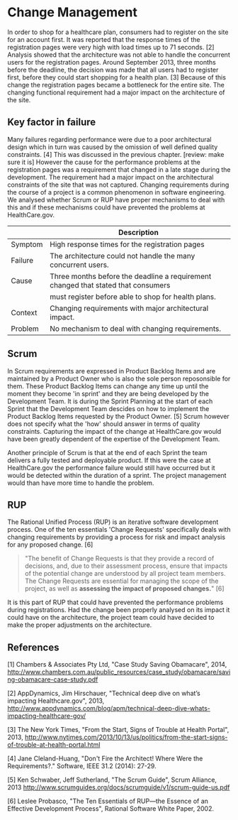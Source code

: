 # Change Management

In order to shop for a healthcare plan, consumers had to register on the site for an account first. 
It was reported that the response times of the registration pages were very high with load times up to 71 seconds. [2]
Analysis showed that the architecture was not able to handle the concurrent users for the registration pages. 
Around September 2013, three months before the deadline, the decision was made that all users had to register first, before they could start shopping for a health plan. [3] Because of this change the registration pages became a bottleneck for the entire site. The changing functional requirement had a major impact on the architecture of the site.

## Key factor in failure

Many failures regarding performance were due to a poor architectural design which in turn was caused by the omission
of well defined quality constraints. [4] This was discussed in the previous chapter. [review: make sure it is] 
However the cause for the performance problems at the registration pages was a 
requirement that changed in a late stage during the development. The requirement had a major impact on the 
architectural constraints of the site that was not captured. Changing requirements during the course of a project is a common phenomenon in software engineering. We analysed whether Scrum or RUP have proper mechanisms to deal with this and if these mechanisms could have prevented the problems at HealthCare.gov.

|         | Description                                                                       |
| ------- | --------------------------------------------------------------------------------- |
| Symptom | High response times for the registration pages                                    |
| Failure | The architecture could not handle the many concurrent users.                      |
| Cause   | Three months before the deadline a requirement changed that stated that consumers | 
|         | must register before able to shop for health plans.                               |
| Context | Changing requirements with major architectural impact.                            |
| Problem | No mechanism to deal with changing requirements.                                  |

## Scrum

In Scrum requirements are expressed in Product Backlog Items and are maintained by a Product Owner who is also 
the sole person reposonsible for them. These Product Backlog Items can change any time up until the moment they become 'in sprint' and they are being developed by the Development Team. It is during the Sprint Planning at the start of each Sprint that the Development Team descides on how to implement the Product Backlog Items requested by the Product Owner. [5] Scrum however does not specify what the 'how' should answer in terms of quality constraints. Capturing the impact of the change at HealthCare.gov would have been greatly dependent of the expertise of the Development Team. 

Another principle of Scrum is that at the end of each Sprint the team delivers a fully tested and deployable product. If this were the case at HealthCare.gov the performance failure would still have occurred but it would be detected within the duration of a sprint. The project management would than have more time to handle the problem.

## RUP

The Rational Unified Process (RUP) is an iterative software development process. One of the ten essentials 'Change Requests' specifically deals with changing requirements by providing a process for risk and impact analysis for any proposed change. [6]

> "The benefit of Change Requests is that they provide a record of decisions, and, due to their assessment process,
> ensure that impacts of the potential change are understood by all project team members. The Change Requests are essential
> for managing the scope of the project, as well as **assessing the impact of proposed changes.**" [6]

It is this part of RUP that could have prevented the performance problems during registrations. Had the change been properly analysed on its impact it could have on the architecture, the project team could have decided to make the proper adjustments 
on the architecture.

## References

[1] Chambers & Associates Pty Ltd, "Case Study Saving Obamacare", 2014, http://www.chambers.com.au/public_resources/case_study/obamacare/saving-obamacare-case-study.pdf

[2] AppDynamics, Jim Hirschauer, "Technical deep dive on what’s impacting Healthcare.gov", 2013, http://www.appdynamics.com/blog/apm/technical-deep-dive-whats-impacting-healthcare-gov/

[3] The New York Times, "From the Start, Signs of Trouble at Health Portal", 2013,
http://www.nytimes.com/2013/10/13/us/politics/from-the-start-signs-of-trouble-at-health-portal.html

[4] Jane Cleland-Huang, "Don't Fire the Architect! Where Were the Requirements?." Software, IEEE 31.2 (2014): 27-29.

[5] Ken Schwaber, Jeff Sutherland, "The Scrum Guide", Scrum Alliance, 2013
http://www.scrumguides.org/docs/scrumguide/v1/scrum-guide-us.pdf

[6] Leslee Probasco, "The Ten Essentials of RUP—the Essence of an Effective Development Process", Rational Software White Paper, 2002.
